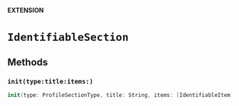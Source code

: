 **EXTENSION**

# `IdentifiableSection`

## Methods
### `init(type:title:items:)`

```swift
init(type: ProfileSectionType, title: String, items: [IdentifiableItem])
```
